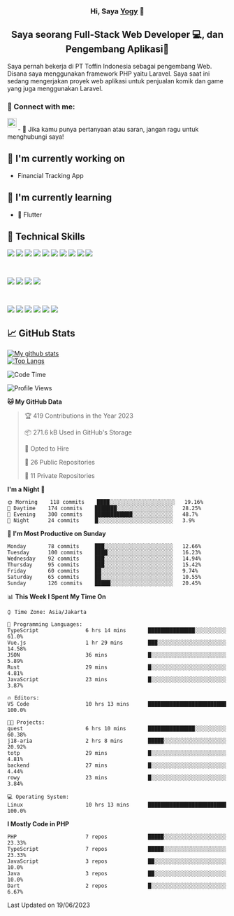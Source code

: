 <h3 align="center">
Hi, Saya <a href="#" target="_blank" rel="noreferrer">Yogy</a> 👋
</h3>

<h2 align="center">
Saya seorang Full-Stack Web Developer 💻, dan Pengembang Aplikasi📱
</h2>

Saya pernah bekerja di PT Toffin Indonesia sebagai pengembang Web. Disana saya menggunakan framework PHP yaitu Laravel. Saya saat ini sedang mengerjakan proyek web aplikasi untuk penjualan komik dan game yang juga menggunakan Laravel.

### 🤝 Connect with me:

<a href="https://www.linkedin.com/in/yogyphang/"><img align="left" src="https://raw.githubusercontent.com/yushi1007/yushi1007/main/images/linkedin.svg" alt="Nothing628 | LinkedIn" width="21px"/></a>
<!-- <a href="https://instagram.com/yushi.95"><img align="left" src="https://raw.githubusercontent.com/yushi1007/yushi1007/main/images/instagram.svg" alt="Nothing628 | Instagram" width="21px"/></a> -->
</br>
- 💬 Jika kamu punya pertanyaan atau saran, jangan ragu untuk menghubungi saya!

## 🔭 I'm currently working on

- Financial Tracking App

## 🌱 I'm currently learning

- 📱 Flutter

## 💼 Technical Skills

![](https://img.shields.io/badge/Code-Vue-informational?style=flat&logo=vue.js&color=4FC08D)
![](https://img.shields.io/badge/Code-React-informational?style=flat&logo=react&color=61DAFB)
![](https://img.shields.io/badge/Code-Redux-informational?style=flat&logo=Redux&color=764ABC)
![](https://img.shields.io/badge/Code-JavaScript-informational?style=flat&logo=JavaScript&color=F7DF1E)
![](https://img.shields.io/badge/Code-Typescript-informational?style=flat&logo=TypeScript&color=3178C6)
![](https://img.shields.io/badge/Code-HTML5-informational?style=flat&logo=HTML5&color=E34F26)
![](https://img.shields.io/badge/Code-PostgreSQL-informational?style=flat&logo=PostgreSQL&color=336791)
![](https://img.shields.io/badge/Code-SQLite-informational?style=flat&logo=SQLite&color=003B57)
![](https://img.shields.io/badge/Code-PHP-informational?style=flat&logo=php&color=777BB4)
![](https://img.shields.io/badge/Code-CSharp-informational?style=flat&logo=C%20Sharp&color=239120)

</br>

![](https://img.shields.io/badge/Style-Bootstrap-informational?style=flat&logo=Bootstrap&color=7952B3)
![](https://img.shields.io/badge/Style-CSS3-informational?style=flat&logo=CSS3&color=1572B6)
![](https://img.shields.io/badge/Style-styled--components-informational?style=flat&logo=styled-components&color=DB7093)
![](https://img.shields.io/badge/Style-Material--UI-informational?style=flat&logo=Material-UI&color=0081CB)


</br>

![](https://img.shields.io/badge/Tools-Figma-informational?style=flat&logo=Figma&color=F24E1E)
![](https://img.shields.io/badge/Tools-NPM-informational?style=flat&logo=NPM&color=CB3837)
![](https://img.shields.io/badge/Tools-Yarn-informational?style=flat&logo=Yarn&color=2C8EBB)
![](https://img.shields.io/badge/Tools-Postman-informational?style=flat&logo=Postman&color=FF6C37)
![](https://img.shields.io/badge/Tools-Git-informational?style=flat&logo=Git&color=F05032)
![](https://img.shields.io/badge/Tools-GitHub-informational?style=flat&logo=GitHub&color=181717)

## 📈 GitHub Stats 

[![My github stats](https://github-readme-stats.vercel.app/api?username=nothing628)](https://github.com/nothing628)
</br>
[![Top Langs](https://github-readme-stats.vercel.app/api/top-langs/?username=nothing628)](https://github.com/nothing628)
</br>

<!--START_SECTION:waka-->
![Code Time](http://img.shields.io/badge/Code%20Time-974%20hrs%2051%20mins-blue)

![Profile Views](http://img.shields.io/badge/Profile%20Views-0-blue)

**🐱 My GitHub Data** 

> 🏆 419 Contributions in the Year 2023
 > 
> 📦 271.6 kB Used in GitHub's Storage 
 > 
> 💼 Opted to Hire
 > 
> 📜 26 Public Repositories 
 > 
> 🔑 11 Private Repositories  
 > 
**I'm a Night 🦉** 

```text
🌞 Morning    118 commits    ████░░░░░░░░░░░░░░░░░░░░░   19.16% 
🌆 Daytime    174 commits    ███████░░░░░░░░░░░░░░░░░░   28.25% 
🌃 Evening    300 commits    ████████████░░░░░░░░░░░░░   48.7% 
🌙 Night      24 commits     █░░░░░░░░░░░░░░░░░░░░░░░░   3.9%

```
📅 **I'm Most Productive on Sunday** 

```text
Monday       78 commits     ███░░░░░░░░░░░░░░░░░░░░░░   12.66% 
Tuesday      100 commits    ████░░░░░░░░░░░░░░░░░░░░░   16.23% 
Wednesday    92 commits     ███░░░░░░░░░░░░░░░░░░░░░░   14.94% 
Thursday     95 commits     ███░░░░░░░░░░░░░░░░░░░░░░   15.42% 
Friday       60 commits     ██░░░░░░░░░░░░░░░░░░░░░░░   9.74% 
Saturday     65 commits     ██░░░░░░░░░░░░░░░░░░░░░░░   10.55% 
Sunday       126 commits    █████░░░░░░░░░░░░░░░░░░░░   20.45%

```


📊 **This Week I Spent My Time On** 

```text
⌚︎ Time Zone: Asia/Jakarta

💬 Programming Languages: 
TypeScript               6 hrs 14 mins       ███████████████░░░░░░░░░░   61.0% 
Vue.js                   1 hr 29 mins        ███░░░░░░░░░░░░░░░░░░░░░░   14.58% 
JSON                     36 mins             █░░░░░░░░░░░░░░░░░░░░░░░░   5.89% 
Rust                     29 mins             █░░░░░░░░░░░░░░░░░░░░░░░░   4.81% 
JavaScript               23 mins             █░░░░░░░░░░░░░░░░░░░░░░░░   3.87%

🔥 Editors: 
VS Code                  10 hrs 13 mins      █████████████████████████   100.0%

🐱‍💻 Projects: 
quest                    6 hrs 10 mins       ███████████████░░░░░░░░░░   60.38% 
j18-aria                 2 hrs 8 mins        █████░░░░░░░░░░░░░░░░░░░░   20.92% 
totp                     29 mins             █░░░░░░░░░░░░░░░░░░░░░░░░   4.81% 
backend                  27 mins             █░░░░░░░░░░░░░░░░░░░░░░░░   4.44% 
rowy                     23 mins             █░░░░░░░░░░░░░░░░░░░░░░░░   3.84%

💻 Operating System: 
Linux                    10 hrs 13 mins      █████████████████████████   100.0%

```

**I Mostly Code in PHP** 

```text
PHP                      7 repos             █████░░░░░░░░░░░░░░░░░░░░   23.33% 
TypeScript               7 repos             █████░░░░░░░░░░░░░░░░░░░░   23.33% 
JavaScript               3 repos             ██░░░░░░░░░░░░░░░░░░░░░░░   10.0% 
Java                     3 repos             ██░░░░░░░░░░░░░░░░░░░░░░░   10.0% 
Dart                     2 repos             █░░░░░░░░░░░░░░░░░░░░░░░░   6.67%

```



 Last Updated on 19/06/2023
<!--END_SECTION:waka-->

<!--
Saya 
I love the entire process of developing creative websites. I love the challenge of finding caches and spending time to meet new people. Learning how people hide things and where people are likely to look.

**nothing628/nothing628** is a ✨ _special_ ✨ repository because its `README.md` (this file) appears on your GitHub profile.

Here are some ideas to get you started:

- 🔭 I’m currently working on ...
- 🌱 I’m currently learning ...
- 👯 I’m looking to collaborate on ...
- 🤔 I’m looking for help with ...
- 💬 Ask me about ...
- 📫 How to reach me: ...
- 😄 Pronouns: ...
- ⚡ Fun fact: ...
-->
